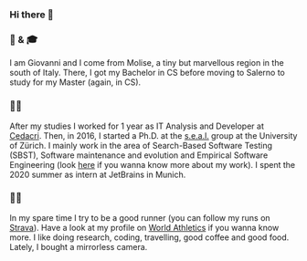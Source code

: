 ### Hi there 👋

<!--
**giograno/giograno** is a ✨ _special_ ✨ repository because its `README.md` (this file) appears on your GitHub profile.
Here are some ideas to get you started:

- 🔭 I’m currently working on ...
- 🌱 I’m currently learning ...
- 👯 I’m looking to collaborate on ...
- 🤔 I’m looking for help with ...
- 💬 Ask me about ...
- 📫 How to reach me: ...
- 😄 Pronouns: ...
- ⚡ Fun fact: ...
-->

### 🏡 & 🎓
I am Giovanni and I come from Molise, a tiny but marvellous region in the south of Italy.
There, I got my Bachelor in CS before moving to Salerno to study for my Master (again, in CS).

### 👨‍💻
After my studies I worked for 1 year as IT Analysis and Developer at [Cedacri](http://www.cedacri.it/cedacri/it/index.html). Then, in 2016, I started a Ph.D. at the [s.e.a.l.](https://www.ifi.uzh.ch/en/seal.html) group at the University of Zürich. I mainly work in the area of Search-Based Software Testing (SBST), Software maintenance and evolution and Empirical Software Engineering (look [here](https://giograno.me/publications/) if you wanna know more about my work). I spent the 2020 summer as intern at JetBrains in Munich.

### 🏃‍♂️
In my spare time I try to be a good runner (you can follow my runs on [Strava](https://www.strava.com/athletes/20803711)).
Have a look at my profile on [World Athletics](https://www.worldathletics.org/athletes/italy/giovanni-grano-14386274) if you wanna know more.
I like doing research, coding, travelling, good coffee and good food. Lately, I bought a mirrorless camera.

